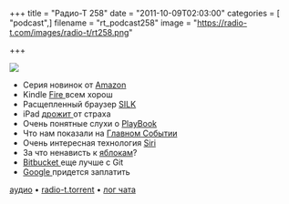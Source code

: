 +++
title = "Радио-Т 258"
date = "2011-10-09T02:03:00"
categories = [ "podcast",]
filename = "rt_podcast258"
image = "https://radio-t.com/images/radio-t/rt258.png"

+++

![](https://radio-t.com/images/radio-t/rt258.png)

- Серия новинок от [Amazon](http://www.amazon.com/gp/product/B0051QVESA/ref=famstripe_k)
- Kindle [Fire ](http://www.engadget.com/2011/09/28/amazon-kindle-fire-impressions/)всем хорош
- Расщепленный браузер [SILK](http://www.businessinsider.com/what-is-amazon-silk-2011-9)
- iPad [дрожит ](http://radar.oreilly.com/2011/10/ipad-amazon-kindle-fire.html)от страха
- Очень понятные слухи о [PlayBook](http://www.bgr.com/2011/09/29/rim-reportedly-bails-on-playbook-considers-exiting-tablet-market/)
- Что нам показали на [Главном Событии](http://www.tuaw.com/2011/10/04/roundup-of-todays-iphone-event-coverage/)
- Очень интересная технология [Siri](http://www.cultofmac.com/122098/what%E2%80%99s-so-great-about-siri/)
- За что ненависть к [яблокам](http://www.guardian.co.uk/technology/2011/oct/06/why-do-people-hate-apple)?
- [Bitbucket ](http://blog.bitbucket.org/2011/10/03/bitbucket-now-rocks-git/)еще лучше с Git
- [Google ](http://habrahabr.ru/blogs/Dura_Lex/129139/)придется заплатить


[аудио](http://archive.rucast.net/radio-t/media/rt_podcast258.mp3) • [radio-t.torrent](http://www.radio-t.com/torrents/rt_podcast258.mp3.torrent) • [лог чата](http://chat.radio-t.com/logs/radio-t-258.html)<audio src="http://archive.rucast.net/radio-t/media/rt_podcast258.mp3" preload="none"></audio>